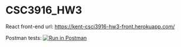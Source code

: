 # CSC3916_HW3

React front-end url: https://kent-csci3916-hw3-front.herokuapp.com/

Postman tests:
[![Run in Postman](https://run.pstmn.io/button.svg)](https://app.getpostman.com/run-collection/7b5dd0a8baee381fd0a5?action=collection%2Fimport#?env%5BHW3%5D=W3sia2V5IjoiSldUdG9rZW4iLCJ2YWx1ZSI6IiIsImVuYWJsZWQiOnRydWV9XQ==)
